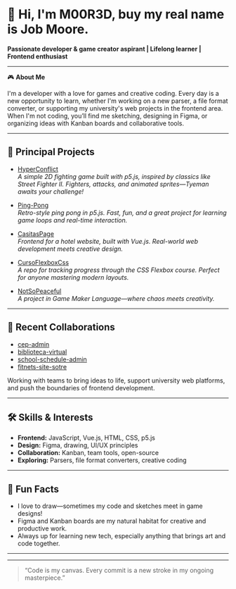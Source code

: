 # 👋 Hi, I'm M00R3D, buy my real name is Job Moore.

**Passionate developer & game creator aspirant | Lifelong learner | Frontend enthusiast**

---

🎮 **About Me**

I'm a developer with a love for games and creative coding. Every day is a new opportunity to learn, whether I'm working on a new parser, a file format converter, or supporting my university's web projects in the frontend area. When I'm not coding, you’ll find me sketching, designing in Figma, or organizing ideas with Kanban boards and collaborative tools.

---

## 🚀 Principal Projects

- [HyperConflict](https://github.com/M00R3D/HyperConflict)  
  *A simple 2D fighting game built with p5.js, inspired by classics like Street Fighter II. Fighters, attacks, and animated sprites—Tyeman awaits your challenge!*

- [Ping-Pong](https://github.com/M00R3D/Ping-Pong)  
  *Retro-style ping pong in p5.js. Fast, fun, and a great project for learning game loops and real-time interaction.*

- [CasitasPage](https://github.com/M00R3D/CasitasPage)  
  *Frontend for a hotel website, built with Vue.js. Real-world web development meets creative design.*

- [CursoFlexboxCss](https://github.com/M00R3D/CursoFlexboxCss)  
  *A repo for tracking progress through the CSS Flexbox course. Perfect for anyone mastering modern layouts.*

- [NotSoPeaceful](https://github.com/M00R3D/NotSoPeaceful)  
  *A project in Game Maker Language—where chaos meets creativity.*

---

## 💼 Recent Collaborations

- [cep-admin](https://github.com/TDS-DASC/cep-admin)  
- [biblioteca-virtual](https://github.com/TDS-DASC/biblioteca-virtual)  
- [school-schedule-admin](https://github.com/TDS-DASC/school-schedule-admin)  
- [fitnets-site-sotre](https://github.com/DevcoBaja/fitnets-site-sotre)  

Working with teams to bring ideas to life, support university web platforms, and push the boundaries of frontend development.

---

## 🛠️ Skills & Interests

- **Frontend:** JavaScript, Vue.js, HTML, CSS, p5.js
- **Design:** Figma, drawing, UI/UX principles
- **Collaboration:** Kanban, team tools, open-source
- **Exploring:** Parsers, file format converters, creative coding

---

## 🎨 Fun Facts

- I love to draw—sometimes my code and sketches meet in game designs!
- Figma and Kanban boards are my natural habitat for creative and productive work.
- Always up for learning new tech, especially anything that brings art and code together.

---

<!-- Optionally add social links here -->
<!--
[LinkedIn](#) • [Portfolio](#) • [Twitter](#)
-->

---

> “Code is my canvas. Every commit is a new stroke in my ongoing masterpiece.”
